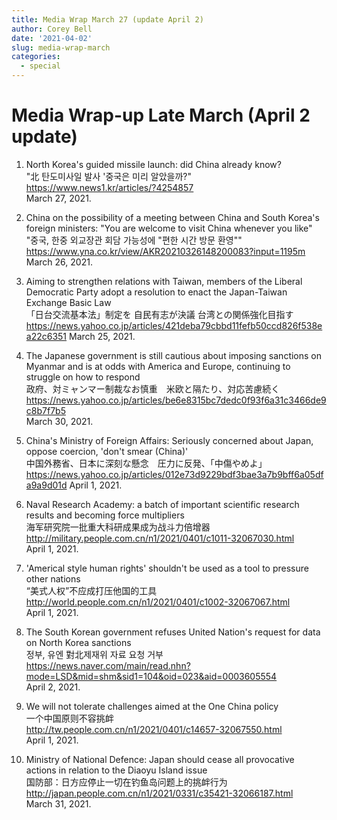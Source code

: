 ```yaml
---
title: Media Wrap March 27 (update April 2)
author: Corey Bell
date: '2021-04-02'
slug: media-wrap-march
categories:
  - special
---
```

# Media Wrap-up Late March (April 2 update)



1. North Korea's guided missile launch: did China already know?      
"北 탄도미사일 발사 '중국은 미리 알았을까?"  
https://www.news1.kr/articles/?4254857   
March 27, 2021.  

2. China on the possibility of a meeting between China and South Korea's foreign ministers: "You are welcome to visit China whenever you like"   
"중국, 한중 외교장관 회담 가능성에 "편한 시간 방문 환영""
https://www.yna.co.kr/view/AKR20210326148200083?input=1195m
March 26, 2021.  

3. Aiming to strengthen relations with Taiwan, members of the Liberal Democratic Party adopt a resolution to enact the Japan-Taiwan Exchange Basic Law   
「日台交流基本法」制定を 自民有志が決議 台湾との関係強化目指す  
https://news.yahoo.co.jp/articles/421deba79cbbd11fefb50ccd826f538ea22c6351
March 25, 2021.

4. The Japanese government is still cautious about imposing sanctions on Myanmar and is at odds with America and Europe, continuing to struggle on how to respond   
政府、対ミャンマー制裁なお慎重　米欧と隔たり、対応苦慮続く  
https://news.yahoo.co.jp/articles/be6e8315bc7dedc0f93f6a31c3466de9c8b7f7b5  
March 30, 2021.

5. China's Ministry of Foreign Affairs: Seriously concerned about Japan, oppose coercion, 'don't smear (China)'   
中国外務省、日本に深刻な懸念　圧力に反発、「中傷やめよ」  
https://news.yahoo.co.jp/articles/012e73d9229bdf3bae3a7b9bff6a05dfa9a9d01d
April 1, 2021.

6. Naval Research Academy: a batch of important scientific research results and becoming force multipliers  
海军研究院一批重大科研成果成为战斗力倍增器  
http://military.people.com.cn/n1/2021/0401/c1011-32067030.html  
April 1, 2021.  

7. 'Americal style human rights' shouldn't be used as a tool to pressure other nations  
“美式人权”不应成打压他国的工具  
http://world.people.com.cn/n1/2021/0401/c1002-32067067.html  
April 1, 2021.  

8. The South Korean government refuses United Nation's request for data on North Korea sanctions  
정부, 유엔 對北제재위 자료 요청 거부  
https://news.naver.com/main/read.nhn?mode=LSD&mid=shm&sid1=104&oid=023&aid=0003605554  
April 2, 2021. 

9. We will not tolerate challenges aimed at the One China policy  
一个中国原则不容挑衅  
http://tw.people.com.cn/n1/2021/0401/c14657-32067550.html  
April 1, 2021.  

10. Ministry of National Defence: Japan should cease all provocative actions in relation to the Diaoyu Island issue  
国防部：日方应停止一切在钓鱼岛问题上的挑衅行为  
http://japan.people.com.cn/n1/2021/0331/c35421-32066187.html  
March 31, 2021.  





